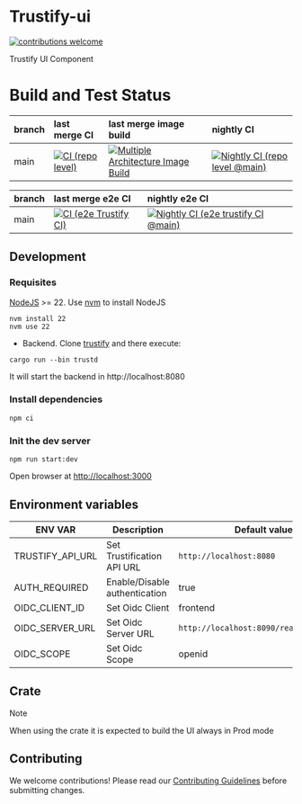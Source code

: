# Trustify-ui

[![contributions welcome](https://img.shields.io/badge/contributions-welcome-brightgreen.svg?style=flat)](https://github.com/trustification/trustify-ui/pulls)

Trustify UI Component

# Build and Test Status

| branch | last merge CI | last merge image build | nightly CI |
| :----- | :------------ | :--------------------- | :--------- |
| main   | [![CI (repo level)](https://github.com/trustification/trustify-ui/actions/workflows/ci-repo.yaml/badge.svg?branch=main&event=push)](https://github.com/trustification/trustify-ui/actions/workflows/ci-repo.yaml?query=branch%3Amain+event%3Apush)           | [![Multiple Architecture Image Build](https://github.com/trustification/trustify-ui/actions/workflows/image-build.yaml/badge.svg?branch=main&event=push)](https://github.com/trustification/trustify-ui/actions/workflows/image-build.yaml?query=branch%3Amain+event%3Apush)                    | [![Nightly CI (repo level @main)](https://github.com/trustification/trustify-ui/actions/workflows/nightly-ci-repo.yaml/badge.svg?branch=main&event=schedule)](https://github.com/trustification/trustify-ui/actions/workflows/nightly-ci-repo.yaml?query=branch%3Amain+event%3Aschedule)       |

| branch | last merge e2e CI | nightly e2e CI |
| :----- | :---------------- | :------------- |
| main   | [![CI (e2e Trustify CI)](https://github.com/trustification/trustify-ui/actions/workflows/ci-e2e.yaml/badge.svg?branch=main&event=push)](https://github.com/trustification/trustify-ui/actions/workflows/ci-e2e.yaml?query=branch%3Amain+event%3Apush)               | [![Nightly CI (e2e trustify CI @main)](https://github.com/trustification/trustify-ui/actions/workflows/nightly-ci-e2e.yaml/badge.svg?branch=main&event=schedule)](https://github.com/trustification/trustify-ui/actions/workflows/nightly-ci-e2e.yaml?query=branch%3Amain+event%3Aschedule)            |

## Development

### Requisites

[NodeJS](https://nodejs.org) >= 22. Use [nvm](https://nodejs.org/en/download) to install NodeJS

```shell
nvm install 22
nvm use 22
```

- Backend. Clone [trustify](https://github.com/trustification/trustify) and there execute:

```shell
cargo run --bin trustd
```

It will start the backend in http://localhost:8080

### Install dependencies

```shell
npm ci
```

### Init the dev server

```shell
npm run start:dev
```

Open browser at <http://localhost:3000>

## Environment variables

| ENV VAR             | Description                   | Default value                           |
| ------------------- | ----------------------------- | --------------------------------------- |
| TRUSTIFY_API_URL    | Set Trustification API URL    | `http://localhost:8080`                 |
| AUTH_REQUIRED       | Enable/Disable authentication | true                                    |
| OIDC_CLIENT_ID      | Set Oidc Client               | frontend                                |
| OIDC_SERVER_URL     | Set Oidc Server URL           | `http://localhost:8090/realms/trustify` |
| OIDC_SCOPE          | Set Oidc Scope                | openid                                  |

## Crate

> [!NOTE]
> When using the crate it is expected to build the UI always in Prod mode

## Contributing

We welcome contributions! Please read our [Contributing Guidelines](CONTRIBUTING.md) before submitting changes.
